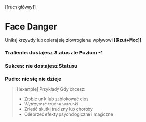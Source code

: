 [[ruch główny]] 
# Face Danger
Unikaj krzywdy lub opieraj się złowrogiemu wpływowi
**[[Rzut+Moc]]**

### Trafienie: dostajesz Status ale Poziom -1

### Sukces: nie dostajesz Statusu

### Pudło: nic się nie dzieje

>[!example] Przykłady
>Gdy chcesz:
> * Zrobić unik lub zablokować cios
> * Wytrzymać trudne warunki
> * Znieść skutki trucizny lub choroby
> * Odeprzeć efekty psychologiczne i magiczne

